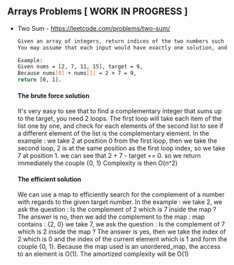 
## Arrays Problems [ WORK IN PROGRESS ]

- Two Sum - https://leetcode.com/problems/two-sum/
  
    ```bash
    Given an array of integers, return indices of the two numbers such that they add up to a specific target.
    You may assume that each input would have exactly one solution, and you may not use the same element twice.
  
    Example:
    Given nums = [2, 7, 11, 15], target = 9,
    Because nums[0] + nums[1] = 2 + 7 = 9,
    return [0, 1].
  ```
  
  #### The brute force solution
  
  It's very easy to see that to find a complementary integer that sums up to the target, you need 2 loops.
  The first loop will take each item of the list one by one, and check for each elements of the second list
  to see if a different element of the list is the complementary element.
  In the example :
  we take 2 at position 0 from the first loop, then we take the second loop, 2 is at the same position as the first loop 
  index, so we take 7 at position 1. we can see that 2 + 7 - target == 0. so we return immediately the couple {0, 1}
  Complexity is then O(n^2)
  
  #### The efficient solution
  
  We can use a map to efficiently search for the complement of a number with regards to the given target number.
  In the example :
  we take 2, we ask the question : Is the complement of 2 which is 7 inside the map ? The answer is no, then we add the 
  complement to the map :
  map contains : {2, 0}
  we take 7, we ask the question : Is the complement of 7 which is 2 inside the map ? The answer is yes, then we 
  take the index of 2 which is 0 and the index of the current element which is 1 and form the couple  {0, 1}.
  Because the map used is an unordered_map, the access to an element is O(1).
  The amortized complexity will be O(1)
  
